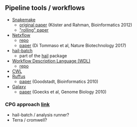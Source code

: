 ## Pipeline tools / workflows

* [Snakemake](https://snakemake.readthedocs.io/en/stable/)
  * [original paper](https://academic.oup.com/bioinformatics/article/28/19/2520/290322) (Köster and Rahman, Bioinformatics 2012)
  * ["rolling" paper](https://f1000research.com/articles/10-33/v1)
* [Netxflow](https://www.nextflow.io/)
  * [repo](https://github.com/nextflow-io/nextflow)
  * [paper](https://www.nature.com/articles/nbt.3820) (Di Tommaso et al, Nature Biotechnology 2017) 
* [hail-batch](https://hail.is/docs/batch/tutorial.html)
  * part of the [hail](https://hail.is/) package
* [Workflow Description Language (WDL)](https://support.terra.bio/hc/en-us/sections/360007274612)
  * [repo](https://github.com/openwdl/wdl)
* [CWL](https://www.commonwl.org/)
* [Ruffus](http://www.ruffus.org.uk/)
  * [paper](https://academic.oup.com/bioinformatics/article/26/21/2778/214489) (Goodstadt, Bioinformatics 2010)
* [Galaxy](https://usegalaxy.org/)
  * [paper](https://link.springer.com/article/10.1186/gb-2010-11-8-r86) (Goecks et al, Genome Biology 2010)


### CPG approach [link](https://github.com/populationgenomics/team-docs/blob/main/getting_started.md#hail-batch)

* hail-batch / analysis runner?
* Terra / cromwell?
